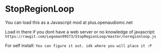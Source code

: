 # StopRegionLoop

You can load this as a Javascript mod at plus.openaudiomc.net

Load in there if you dont have a web server or no knowledge of javascript:
```https://rawgit.com/Legoman99573/StopRegionLoop/master/noregionloop.js```

For self install:
```You can figure it out. idk where you will place it :P```

